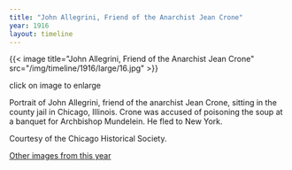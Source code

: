 ```yaml
---
title: "John Allegrini, Friend of the Anarchist Jean Crone"
year: 1916
layout: timeline
---
```


{{< image title="John Allegrini, Friend of the Anarchist Jean Crone" src="/img/timeline/1916/large/16.jpg" >}}

click on image to enlarge

Portrait of John Allegrini, friend of the anarchist Jean Crone, sitting in the county jail in Chicago, Illinois. Crone was accused of poisoning the soup at a banquet for Archbishop Mundelein. He fled to New York. 

Courtesy of the Chicago Historical Society.  

[Other images from this year](/historical/timeline/1916)